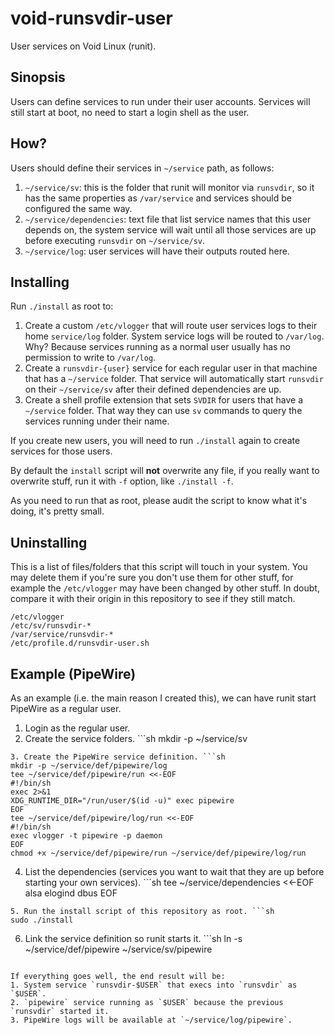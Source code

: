 void-runsvdir-user
==================

User services on Void Linux (runit).


Sinopsis
--------

Users can define services to run under their user accounts.  Services will still start at boot, no need to start a login
shell as the user.


How?
----

Users should define their services in `~/service` path, as follows:

1. `~/service/sv`: this is the folder that runit will monitor via `runsvdir`, so it has the same properties as
   `/var/service` and services should be configured the same way.
2. `~/service/dependencies`: text file that list service names that this user depends on, the system service will
   wait until all those services are up before executing `runsvdir` on `~/service/sv`.
3. `~/service/log`: user services will have their outputs routed here.


Installing
----------

Run `./install` as root to:

1. Create a custom `/etc/vlogger` that will route user services logs to their home `service/log` folder.
   System service logs will be routed to `/var/log`.  Why?  Because services running as a normal user usually has no
   permission to write to `/var/log`.
2. Create a `runsvdir-{user}` service for each regular user in that machine that has a `~/service` folder.  That
   service will automatically start `runsvdir` on their `~/service/sv` after their defined dependencies are up.
3. Create a shell profile extension that sets `SVDIR` for users that have a `~/service` folder.  That way they can
   use `sv` commands to query the services running under their name.

If you create new users, you will need to run `./install` again to create services for those users.

By default the `install` script will **not** overwrite any file, if you really want to overwrite stuff, run it with
`-f` option, like `./install -f`.

As you need to run that as root, please audit the script to know what it's doing, it's pretty small.


Uninstalling
------------

This is a list of files/folders that this script will touch in your system.  You may delete them if you're sure you
don't use them for other stuff, for example the `/etc/vlogger` may have been changed by other stuff.  In doubt,
compare it with their origin in this repository to see if they still match.

```
/etc/vlogger
/etc/sv/runsvdir-*
/var/service/runsvdir-*
/etc/profile.d/runsvdir-user.sh
```


Example (PipeWire)
------------------

As an example (i.e. the main reason I created this), we can have runit start PipeWire as a regular user.

1. Login as the regular user.
2. Create the service folders. ```sh
mkdir -p ~/service/sv
```
3. Create the PipeWire service definition. ```sh
mkdir -p ~/service/def/pipewire/log
tee ~/service/def/pipewire/run <<-EOF
#!/bin/sh
exec 2>&1
XDG_RUNTIME_DIR="/run/user/$(id -u)" exec pipewire
EOF
tee ~/service/def/pipewire/log/run <<-EOF
#!/bin/sh
exec vlogger -t pipewire -p daemon
EOF
chmod +x ~/service/def/pipewire/run ~/service/def/pipewire/log/run
```
4. List the dependencies (services you want to wait that they are up before starting your own services). ```sh
tee ~/service/dependencies <<-EOF
alsa
elogind
dbus
EOF
```
5. Run the install script of this repository as root. ```sh
sudo ./install
```
6. Link the service definition so runit starts it. ```sh
ln -s ~/service/def/pipewire ~/service/sv/pipewire
```

If everything goes well, the end result will be:
1. System service `runsvdir-$USER` that execs into `runsvdir` as `$USER`.
2. `pipewire` service running as `$USER` because the previous `runsvdir` started it.
3. PipeWire logs will be available at `~/service/log/pipewire`.
